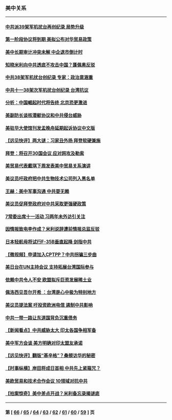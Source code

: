 ### 美中关系
---
#### [中共派39架军机扰台再创纪录 局势升级](../../pages/nf1412576/n13277442.md) 
#### [第一阶段协议将到期 美拟公布对华贸易政策](../../pages/nf1412576/n13277152.md) 
#### [美中长期审计冲突未解 中企退市倒计时](../../pages/nf1412576/n13277091.md) 
#### [知晓米利向中共透底不攻击中国？蓬佩奥反驳](../../pages/nf1412576/n13276828.md) 
#### [中共38架军机扰台创纪录 专家：政治意涵重](../../pages/nf1412576/n13275959.md) 
#### [中共十一38架次军机扰台创纪录 台湾抗议](../../pages/nf1412576/n13275695.md) 
#### [分析：中国崛起时代将告终 北京恐更激进](../../pages/nf1412576/n13275819.md) 
#### [美副防长谈核潜艇协议和中共侵台威胁](../../pages/nf1412576/n13275534.md) 
#### [美驻华大使馆刊发孟晚舟延期起诉协议中文版](../../pages/nf1412576/n13275152.md) 
#### [【远见快评】两大谜：习家丑外扬 拜登软硬兼施](../../pages/nf1412576/n13275249.md) 
#### [拜登：将召开30国会议 应对网攻及勒索](../../pages/nf1412576/n13275132.md) 
#### [美贸易代表戴琪下周发表美中贸易关系演讲](../../pages/nf1412576/n13273067.md) 
#### [美议员吁政府把中共生物技术公司列入黑名单](../../pages/nf1412576/n13272772.md) 
#### [王赫：美中军事沟通 中共耍无赖](../../pages/nf1412576/n13272891.md) 
#### [美议员促拜登政府对中共采取更强硬政策](../../pages/nf1412576/n13272810.md) 
#### [7常委出席十一活动 习两年未外访引关注](../../pages/nf1412576/n13272009.md) 
#### [因情报致电李作成？米利说辞遭前情报总监反驳](../../pages/nf1412576/n13272429.md) 
#### [日本轻航母将试行F-35B垂直起降 剑指中共](../../pages/nf1412576/n13272317.md) 
#### [【微视频】申请加入CPTPP？中共拐骗三步曲](../../pages/nf1412576/n13271917.md) 
#### [美日台在UN主持会议 支持拓展台湾国际参与](../../pages/nf1412576/n13271911.md) 
#### [依赖中共令人不安 欧盟拟斥巨资发展稀土业](../../pages/nf1412576/n13271995.md) 
#### [佩洛西见吾尔开希 ：台湾是心中极为特别地方](../../pages/nf1412576/n13271336.md) 
#### [美议员提法案 吁投资欧洲电信 遏制中共影响](../../pages/nf1412576/n13270289.md) 
#### [中共一带一路让东道国背负沉重债务](../../pages/nf1412576/n13270502.md) 
#### [【新闻看点】中共威胁太大 印太各国争相军备](../../pages/nf1412576/n13270030.md) 
#### [美中军方会谈 美方明确对印太盟友承诺](../../pages/nf1412576/n13270403.md) 
#### [【远见快评】翻版“基辛格”？桑顿访华的秘密](../../pages/nf1412576/n13270063.md) 
#### [【时事纵横】岸田将成日首相 中共先上紧箍咒？](../../pages/nf1412576/n13270072.md) 
#### [美欧贸易和技术合作会议 10领域对抗中共](../../pages/nf1412576/n13269744.md) 
#### [【拍案惊奇】美中差点开战？米利备忘录揭谜底](../../pages/nf1412576/n13269113.md) 

---
#### 第 [ [66](./66.md) / [65](./65.md) / [64](./64.md) / [63](./63.md) / [62](./62.md) / [61](./61.md) / [60](./60.md) / [59](./59.md) ] 页
